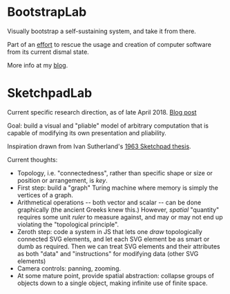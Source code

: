 # BootstrapLab
Visually bootstrap a self-sustaining system, and take it from there.

Part of an [effort](https://github.com/d-cook/SomethingNew) to rescue the usage and creation of computer software from its current dismal state.

More info at my [blog](https://programmingmadecomplicated.wordpress.com/category/programming/bootstraplab/).

# SketchpadLab

Current specific research direction, as of late April 2018. [Blog post](https://programmingmadecomplicated.wordpress.com/2018/04/09/back-to-bootstrapping/)

Goal: build a visual and "pliable" model of arbitrary computation that is capable of modifying its own presentation and pliability.

Inspiration drawn from Ivan Sutherland's [1963 Sketchpad thesis](https://programmingmadecomplicated.wordpress.com/2018/04/15/reading-the-sketchpad-thesis/).

Current thoughts:
* Topology, i.e. "connectedness", rather than specific shape or size or position or arrangement, is *key*.
* First step: build a "graph" Turing machine where memory is simply the vertices of a graph.
* Arithmetical operations -- both vector and scalar -- can be done graphically (the ancient Greeks knew this.) However, *spatial* "quantity" requires some unit *ruler* to measure against, and may or may not end up violating the "topological principle".
* Zeroth step: code a system in JS that lets one *draw* topologically connected SVG elements, and let each SVG element be as smart or dumb as required. Then we can treat SVG elements and their attributes as both "data" and "instructions" for modifying data (other SVG elements)
* Camera controls: panning, zooming.
* At some mature point, provide spatial abstraction: collapse groups of objects down to a single object, making infinite use of finite space.

